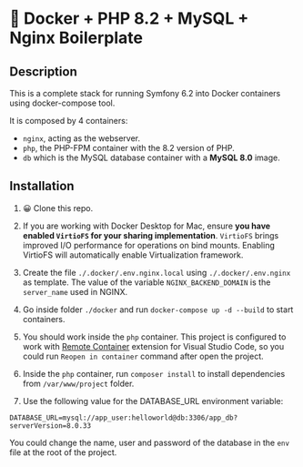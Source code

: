 # 🐳 Docker + PHP 8.2 + MySQL + Nginx Boilerplate

## Description

This is a complete stack for running Symfony 6.2 into Docker containers using docker-compose tool.

It is composed by 4 containers:

- `nginx`, acting as the webserver.
- `php`, the PHP-FPM container with the 8.2 version of PHP.
- `db` which is the MySQL database container with a **MySQL 8.0** image.

## Installation

1. 😀 Clone this repo.

2. If you are working with Docker Desktop for Mac, ensure **you have enabled `VirtioFS` for your sharing implementation**. `VirtioFS` brings improved I/O performance for operations on bind mounts. Enabling VirtioFS will automatically enable Virtualization framework.

3. Create the file `./.docker/.env.nginx.local` using `./.docker/.env.nginx` as template. The value of the variable `NGINX_BACKEND_DOMAIN` is the `server_name` used in NGINX.

4. Go inside folder `./docker` and run `docker-compose up -d --build` to start containers.

5. You should work inside the `php` container. This project is configured to work with [Remote Container](https://marketplace.visualstudio.com/items?itemName=ms-vscode-remote.remote-containers) extension for Visual Studio Code, so you could run `Reopen in container` command after open the project.

6. Inside the `php` container, run `composer install` to install dependencies from `/var/www/project` folder.

7. Use the following value for the DATABASE_URL environment variable:

```
DATABASE_URL=mysql://app_user:helloworld@db:3306/app_db?serverVersion=8.0.33
```

You could change the name, user and password of the database in the `env` file at the root of the project.
